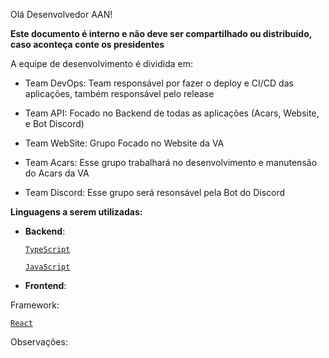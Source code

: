 Olá Desenvolvedor AAN!

**Este documento é interno e não deve ser compartilhado ou distribuído, caso aconteça conte os presidentes**

A equipe de desenvolvimento é dividida em:

- Team DevOps: Team responsável por fazer o deploy e CI/CD das aplicações, também responsável pelo release

- Team API: Focado no Backend de todas as aplicações (Acars, Website, e Bot Discord)

- Team WebSite: Grupo Focado no Website da VA

- Team Acars: Esse grupo trabalhará no desenvolvimento e manutensão do Acars da VA

- Team Discord: Esse grupo será resonsável pela Bot do Discord

**Linguagens a serem utilizadas:**

- **Backend**:

  <a href="./backend/typescript/README.md"> `TypeScript`</a>

  <a href="./backend/JavaScript/README.md"> `JavaScript`</a>

- **Frontend**:

Framework:
  
  <a href="./frontend/framework/react/README.md"> `React`</a>

Observações:
